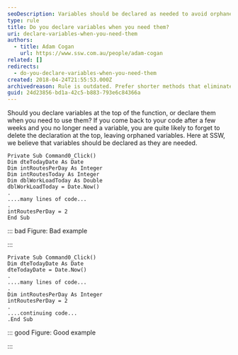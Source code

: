 ```yaml
---
seoDescription: Variables should be declared as needed to avoid orphaned declarations and improve code readability.
type: rule
title: Do you declare variables when you need them?
uri: declare-variables-when-you-need-them
authors:
  - title: Adam Cogan
    url: https://www.ssw.com.au/people/adam-cogan
related: []
redirects:
  - do-you-declare-variables-when-you-need-them
created: 2018-04-24T21:55:53.000Z
archivedreason: Rule is outdated. Prefer shorter methods that eliminate the need for this rule
guid: 24d23856-bd1a-42c5-b883-793e6c84366a
---
```


Should you declare variables at the top of the function, or declare them when you need to use them? If you come back to your code after a few weeks and you no longer need a variable, you are quite likely to forget to delete the declaration at the top, leaving orphaned variables. Here at SSW, we believe that variables should be declared as they are needed.

<!--endintro-->

```vbnet
Private Sub Command0_Click()
Dim dteTodayDate As Date
Dim intRoutesPerDay As Integer
Dim intRoutesToday As Integer
Dim dblWorkLoadToday As Double
dblWorkLoadToday = Date.Now()
.
....many lines of code...
.
intRoutesPerDay = 2
End Sub
```

::: bad
Figure: Bad example

:::

```vbnet
Private Sub Command0_Click()
Dim dteTodayDate As Date
dteTodayDate = Date.Now()
.
....many lines of code...
.
Dim intRoutesPerDay As Integer
intRoutesPerDay = 2
.
....continuing code...
.End Sub
```

::: good
Figure: Good example

:::
